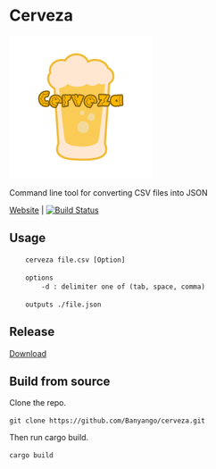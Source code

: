 # Cerveza

![alt-image](./assets/logo.png)

Command line tool for converting CSV files into JSON

[Website](http://www.banyango.com/cerveza/) | [![Build Status](https://travis-ci.org/Banyango/Cerveza.svg?branch=master)](https://travis-ci.org/Banyango/Cerveza)

## Usage
```
    cerveza file.csv [Option]

    options
        -d : delimiter one of (tab, space, comma)
    
    outputs ./file.json
```

## Release

[Download](http://www.banyango.com/cerveza/releases)

## Build from source

Clone the repo.

```git clone https://github.com/Banyango/cerveza.git```

Then run cargo build.

``` cargo build ```
